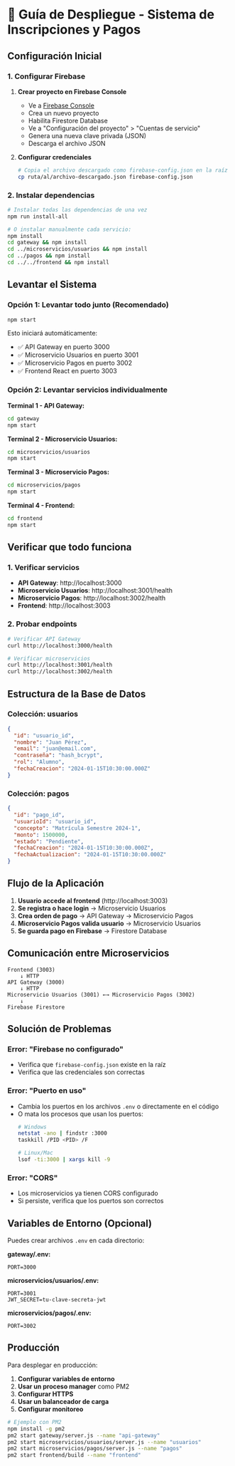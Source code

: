 # 🚀 Guía de Despliegue - Sistema de Inscripciones y Pagos

## Configuración Inicial

### 1. Configurar Firebase

1. **Crear proyecto en Firebase Console**
   - Ve a [Firebase Console](https://console.firebase.google.com)
   - Crea un nuevo proyecto
   - Habilita Firestore Database
   - Ve a "Configuración del proyecto" > "Cuentas de servicio"
   - Genera una nueva clave privada (JSON)
   - Descarga el archivo JSON

2. **Configurar credenciales**
   ```bash
   # Copia el archivo descargado como firebase-config.json en la raíz del proyecto
   cp ruta/al/archivo-descargado.json firebase-config.json
   ```

### 2. Instalar dependencias

```bash
# Instalar todas las dependencias de una vez
npm run install-all

# O instalar manualmente cada servicio:
npm install
cd gateway && npm install
cd ../microservicios/usuarios && npm install
cd ../pagos && npm install
cd ../../frontend && npm install
```

## Levantar el Sistema

### Opción 1: Levantar todo junto (Recomendado)
```bash
npm start
```

Esto iniciará automáticamente:
- ✅ API Gateway en puerto 3000
- ✅ Microservicio Usuarios en puerto 3001
- ✅ Microservicio Pagos en puerto 3002
- ✅ Frontend React en puerto 3003

### Opción 2: Levantar servicios individualmente

**Terminal 1 - API Gateway:**
```bash
cd gateway
npm start
```

**Terminal 2 - Microservicio Usuarios:**
```bash
cd microservicios/usuarios
npm start
```

**Terminal 3 - Microservicio Pagos:**
```bash
cd microservicios/pagos
npm start
```

**Terminal 4 - Frontend:**
```bash
cd frontend
npm start
```

## Verificar que todo funciona

### 1. Verificar servicios
- **API Gateway**: http://localhost:3000
- **Microservicio Usuarios**: http://localhost:3001/health
- **Microservicio Pagos**: http://localhost:3002/health
- **Frontend**: http://localhost:3003

### 2. Probar endpoints
```bash
# Verificar API Gateway
curl http://localhost:3000/health

# Verificar microservicios
curl http://localhost:3001/health
curl http://localhost:3002/health
```

## Estructura de la Base de Datos

### Colección: usuarios
```json
{
  "id": "usuario_id",
  "nombre": "Juan Pérez",
  "email": "juan@email.com",
  "contraseña": "hash_bcrypt",
  "rol": "Alumno",
  "fechaCreacion": "2024-01-15T10:30:00.000Z"
}
```

### Colección: pagos
```json
{
  "id": "pago_id",
  "usuarioId": "usuario_id",
  "concepto": "Matrícula Semestre 2024-1",
  "monto": 1500000,
  "estado": "Pendiente",
  "fechaCreacion": "2024-01-15T10:30:00.000Z",
  "fechaActualizacion": "2024-01-15T10:30:00.000Z"
}
```

## Flujo de la Aplicación

1. **Usuario accede al frontend** (http://localhost:3003)
2. **Se registra o hace login** → Microservicio Usuarios
3. **Crea orden de pago** → API Gateway → Microservicio Pagos
4. **Microservicio Pagos valida usuario** → Microservicio Usuarios
5. **Se guarda pago en Firebase** → Firestore Database

## Comunicación entre Microservicios

```
Frontend (3003) 
    ↓ HTTP
API Gateway (3000)
    ↓ HTTP
Microservicio Usuarios (3001) ←→ Microservicio Pagos (3002)
    ↓
Firebase Firestore
```

## Solución de Problemas

### Error: "Firebase no configurado"
- Verifica que `firebase-config.json` existe en la raíz
- Verifica que las credenciales son correctas

### Error: "Puerto en uso"
- Cambia los puertos en los archivos `.env` o directamente en el código
- O mata los procesos que usan los puertos:
  ```bash
  # Windows
  netstat -ano | findstr :3000
  taskkill /PID <PID> /F
  
  # Linux/Mac
  lsof -ti:3000 | xargs kill -9
  ```

### Error: "CORS"
- Los microservicios ya tienen CORS configurado
- Si persiste, verifica que los puertos son correctos

## Variables de Entorno (Opcional)

Puedes crear archivos `.env` en cada directorio:

**gateway/.env:**
```
PORT=3000
```

**microservicios/usuarios/.env:**
```
PORT=3001
JWT_SECRET=tu-clave-secreta-jwt
```

**microservicios/pagos/.env:**
```
PORT=3002
```

## Producción

Para desplegar en producción:

1. **Configurar variables de entorno**
2. **Usar un proceso manager** como PM2
3. **Configurar HTTPS**
4. **Usar un balanceador de carga**
5. **Configurar monitoreo**

```bash
# Ejemplo con PM2
npm install -g pm2
pm2 start gateway/server.js --name "api-gateway"
pm2 start microservicios/usuarios/server.js --name "usuarios"
pm2 start microservicios/pagos/server.js --name "pagos"
pm2 start frontend/build --name "frontend"
```







